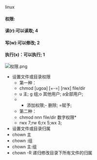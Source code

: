 
linux

#### 权限:
#### 读(r):可以读取;   4
#### 写(w):可以修改;    2
#### 执行(x)：可以执行;   1

![权限.png](https://upload-images.jianshu.io/upload_images/14466577-73054d2816e84c33.png?imageMogr2/auto-orient/strip%7CimageView2/2/w/1240)

* 设置文件或目录权限
  * 第一种：
  * chmod [ugoa] [+-=] [rwx] file/dir
  * u 主; g 组;o 其他用户; a全部用户;
  * + 添加权限;- 删除; =赋予;
  * 第二种：
  * chmod nnn file/dir 数字权限*
  * rwx 7;rw 6;rx 5;wx 3;
 *  设置文件或目录归属
  * chown 主 
  * chown :组
  * chown 主:组
  * chown -R 递归修改目录下所有文件的归属
  
   


